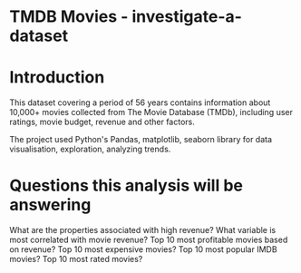 # TMDB Movies - investigate-a-dataset
# Introduction

This dataset covering a period of 56 years contains information about 10,000+ movies collected from The Movie Database (TMDb), including user ratings, movie budget, revenue and other factors.

The project used Python's Pandas, matplotlib, seaborn library for data visualisation, exploration, analyzing trends.

# Questions this analysis will be answering

What are the properties associated with high revenue?
What variable is most correlated with movie revenue?
Top 10 most profitable movies based on revenue?
Top 10 most expensive movies?
Top 10 most popular IMDB movies?
Top 10 most rated movies?
